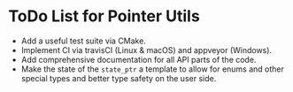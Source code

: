 ToDo List for Pointer Utils
===========================

- Add a useful test suite via CMake.
- Implement CI via travisCI (Linux & macOS) and appveyor (Windows).
- Add comprehensive documentation for all API parts of the code.
- Make the state of the `state_ptr` a template to allow for enums and other special types and better type safety on the user side.

